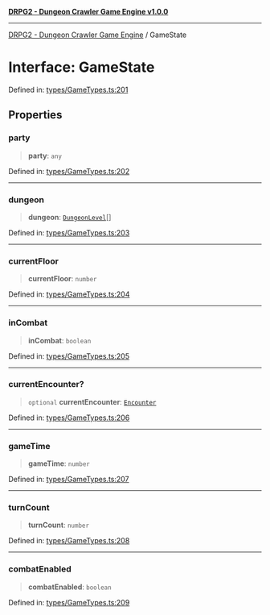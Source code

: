 [**DRPG2 - Dungeon Crawler Game Engine v1.0.0**](../README.md)

***

[DRPG2 - Dungeon Crawler Game Engine](../globals.md) / GameState

# Interface: GameState

Defined in: [types/GameTypes.ts:201](https://github.com/the4ofus/drpg2/blob/main/src/types/GameTypes.ts#L201)

## Properties

### party

> **party**: `any`

Defined in: [types/GameTypes.ts:202](https://github.com/the4ofus/drpg2/blob/main/src/types/GameTypes.ts#L202)

***

### dungeon

> **dungeon**: [`DungeonLevel`](DungeonLevel.md)[]

Defined in: [types/GameTypes.ts:203](https://github.com/the4ofus/drpg2/blob/main/src/types/GameTypes.ts#L203)

***

### currentFloor

> **currentFloor**: `number`

Defined in: [types/GameTypes.ts:204](https://github.com/the4ofus/drpg2/blob/main/src/types/GameTypes.ts#L204)

***

### inCombat

> **inCombat**: `boolean`

Defined in: [types/GameTypes.ts:205](https://github.com/the4ofus/drpg2/blob/main/src/types/GameTypes.ts#L205)

***

### currentEncounter?

> `optional` **currentEncounter**: [`Encounter`](Encounter.md)

Defined in: [types/GameTypes.ts:206](https://github.com/the4ofus/drpg2/blob/main/src/types/GameTypes.ts#L206)

***

### gameTime

> **gameTime**: `number`

Defined in: [types/GameTypes.ts:207](https://github.com/the4ofus/drpg2/blob/main/src/types/GameTypes.ts#L207)

***

### turnCount

> **turnCount**: `number`

Defined in: [types/GameTypes.ts:208](https://github.com/the4ofus/drpg2/blob/main/src/types/GameTypes.ts#L208)

***

### combatEnabled

> **combatEnabled**: `boolean`

Defined in: [types/GameTypes.ts:209](https://github.com/the4ofus/drpg2/blob/main/src/types/GameTypes.ts#L209)

